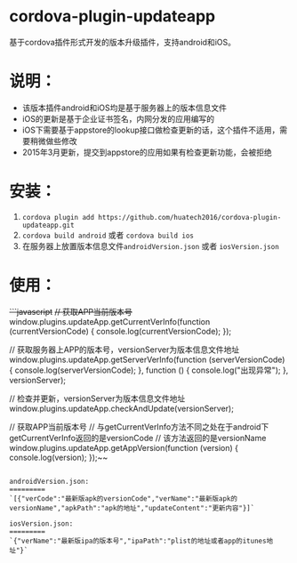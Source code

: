 cordova-plugin-updateapp
=========

基于cordova插件形式开发的版本升级插件，支持android和iOS。

说明：
========
+ 该版本插件android和iOS均是基于服务器上的版本信息文件
+ iOS的更新是基于企业证书签名，内网分发的应用编写的
+ iOS下需要基于appstore的lookup接口做检查更新的话，这个插件不适用，需要稍微做些修改
+ 2015年3月更新，提交到appstore的应用如果有检查更新功能，会被拒绝

安装：
========
1. `cordova plugin add https://github.com/huatech2016/cordova-plugin-updateapp.git`
2. `cordova build android` 或者 `cordova build ios`
3. 在服务器上放置版本信息文件`androidVersion.json` 或者 `iosVersion.json`

使用：
========
~~```javascript~~
~~// 获取APP当前版本号~~
window.plugins.updateApp.getCurrentVerInfo(function (currentVersionCode) {
    console.log(currentVersionCode);
});

// 获取服务器上APP的版本号，versionServer为版本信息文件地址
window.plugins.updateApp.getServerVerInfo(function (serverVersionCode) {
    console.log(serverVersionCode);
}, function () {
    console.log("出现异常");
}, versionServer);

// 检查并更新，versionServer为版本信息文件地址
window.plugins.updateApp.checkAndUpdate(versionServer);

// 获取APP当前版本号
// 与getCurrentVerInfo方法不同之处在于android下getCurrentVerInfo返回的是versionCode
// 该方法返回的是versionName
window.plugins.updateApp.getAppVersion(function (version) {
    console.log(version);
});~~
```

androidVersion.json:
=========
`[{"verCode":"最新版apk的versionCode","verName":"最新版apk的versionName","apkPath":"apk的地址","updateContent":"更新内容"}]`

iosVersion.json:
=========
`{"verName":"最新版ipa的版本号","ipaPath":"plist的地址或者app的itunes地址"}`
